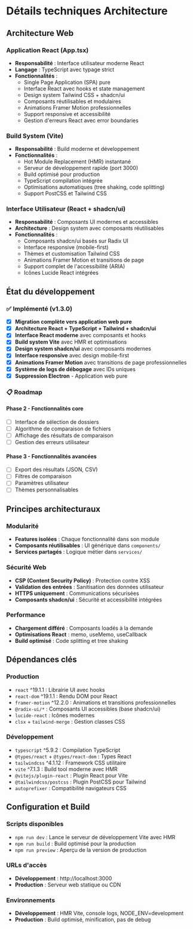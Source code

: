 # Détails techniques Architecture

## Architecture Web

### Application React (App.tsx)
- **Responsabilité** : Interface utilisateur moderne React
- **Langage** : TypeScript avec typage strict
- **Fonctionnalités** :
  - Single Page Application (SPA) pure
  - Interface React avec hooks et state management
  - Design system Tailwind CSS + shadcn/ui
  - Composants réutilisables et modulaires
  - Animations Framer Motion professionnelles
  - Support responsive et accessibilité
  - Gestion d'erreurs React avec error boundaries

### Build System (Vite)
- **Responsabilité** : Build moderne et développement
- **Fonctionnalités** :
  - Hot Module Replacement (HMR) instantané
  - Serveur de développement rapide (port 3000)
  - Build optimisé pour production
  - TypeScript compilation intégrée
  - Optimisations automatiques (tree shaking, code splitting)
  - Support PostCSS et Tailwind CSS

### Interface Utilisateur (React + shadcn/ui)
- **Responsabilité** : Composants UI modernes et accessibles
- **Architecture** : Design system avec composants réutilisables
- **Fonctionnalités** :
  - Composants shadcn/ui basés sur Radix UI
  - Interface responsive (mobile-first)
  - Thèmes et customisation Tailwind CSS
  - Animations Framer Motion et transitions de page
  - Support complet de l'accessibilité (ARIA)
  - Icônes Lucide React intégrées

## État du développement

### ✅ Implémenté (v1.3.0)
- [x] **Migration complète vers application web pure**
- [x] **Architecture React + TypeScript + Tailwind + shadcn/ui**
- [x] **Interface React moderne** avec composants et hooks
- [x] **Build system Vite** avec HMR et optimisations
- [x] **Design system shadcn/ui** avec composants modernes
- [x] **Interface responsive** avec design mobile-first
- [x] **Animations Framer Motion** avec transitions de page professionnelles
- [x] **Système de logs de débogage** avec IDs uniques
- [x] **Suppression Electron** - Application web pure

### 📋 Roadmap

#### Phase 2 - Fonctionnalités core
- [ ] Interface de sélection de dossiers
- [ ] Algorithme de comparaison de fichiers
- [ ] Affichage des résultats de comparaison
- [ ] Gestion des erreurs utilisateur

#### Phase 3 - Fonctionnalités avancées
- [ ] Export des résultats (JSON, CSV)
- [ ] Filtres de comparaison
- [ ] Paramètres utilisateur
- [ ] Thèmes personnalisables

## Principes architecturaux

### Modularité
- **Features isolées** : Chaque fonctionnalité dans son module
- **Composants réutilisables** : UI générique dans `components/`
- **Services partagés** : Logique métier dans `services/`

### Sécurité Web
- **CSP (Content Security Policy)** : Protection contre XSS
- **Validation des entrées** : Sanitisation des données utilisateur
- **HTTPS uniquement** : Communications sécurisées
- **Composants shadcn/ui** : Sécurité et accessibilité intégrées

### Performance
- **Chargement différé** : Composants loadés à la demande
- **Optimisations React** : memo, useMemo, useCallback
- **Build optimisé** : Code splitting et tree shaking

## Dépendances clés

### Production
- `react` ^19.1.1 : Librairie UI avec hooks
- `react-dom` ^19.1.1 : Rendu DOM pour React
- `framer-motion` ^12.2.0 : Animations et transitions professionnelles
- `@radix-ui/*` : Composants UI accessibles (base shadcn/ui)
- `lucide-react` : Icônes modernes
- `clsx` + `tailwind-merge` : Gestion classes CSS

### Développement
- `typescript` ^5.9.2 : Compilation TypeScript
- `@types/react` + `@types/react-dom` : Types React
- `tailwindcss` ^4.1.12 : Framework CSS utilitaire  
- `vite` ^7.1.3 : Build tool moderne avec HMR
- `@vitejs/plugin-react` : Plugin React pour Vite
- `@tailwindcss/postcss` : Plugin PostCSS pour Tailwind
- `autoprefixer` : Compatibilité navigateurs CSS

## Configuration et Build

### Scripts disponibles
- `npm run dev` : Lance le serveur de développement Vite avec HMR
- `npm run build` : Build optimisé pour la production
- `npm run preview` : Aperçu de la version de production

### URLs d'accès
- **Développement** : http://localhost:3000
- **Production** : Serveur web statique ou CDN

### Environnements
- **Développement** : HMR Vite, console logs, NODE_ENV=development
- **Production** : Build optimisé, minification, pas de debug